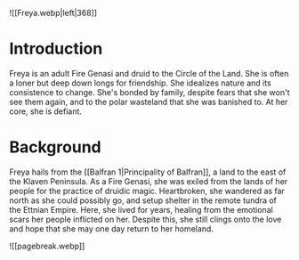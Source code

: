 ![[Freya.webp|left|368]]


# Introduction
Freya is an adult Fire Genasi and druid to the Circle of the Land. She is often a loner but deep down longs for friendship. She idealizes nature and its consistence to change. She's bonded by family, despite fears that she won't see them again, and to the polar wasteland that she was banished to. At her core, she is defiant.

# Background
Freya hails from the [[Balfran 1|Principality of Balfran]], a land to the east of the Klaven Peninsula. As a Fire Genasi, she was exiled from the lands of her people for the practice of druidic magic. Heartbroken, she wandered as far north as she could possibly go, and setup shelter in the remote tundra of the Ettnian Empire. Here, she lived for years, healing from the emotional scars her people inflicted on her. Despite this, she still clings onto the love and hope that she may one day return to her homeland.

![[pagebreak.webp]]